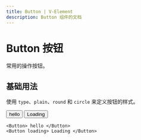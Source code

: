 ```yaml
---
title: Button | V-Element
description: Button 组件的文档
---
```


# Button 按钮

常用的操作按钮。

## 基础用法

使用 `type`、`plain`、`round` 和 `circle` 来定义按钮的样式。

<script setup>

import Button from '../../src/components/Button/Button.vue'

</script>

<Button> hello </Button>
<Button loading> Loading </Button>

```vue
<Button> hello </Button>
<Button loading> Loading </Button>
```
